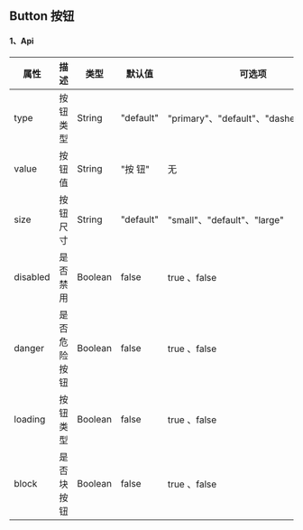 ## Button 按钮

#### 1、Api

| 属性 | 描述 | 类型 | 默认值 | 可选项 | 
|  ----  |  ----  | ----  | ----  | ----  |
| type | 按钮类型 | String | "default" | "primary"、"default"、"dashed"、"text"
| value | 按钮值 | String | "按 钮" | 无
| size | 按钮尺寸 | String | "default" | "small"、"default"、"large"
| disabled | 是否禁用 | Boolean | false | true 、false
| danger | 是否危险按钮 | Boolean | false | true 、false
| loading | 按钮类型 | Boolean | false | true 、false
| block | 是否块按钮 | Boolean | false | true 、false
